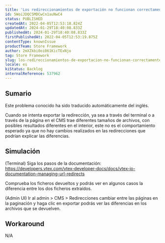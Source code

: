 ```yaml
---
title: 'Los redireccionamientos de exportación no funcionan correctamente'
id: 5WoiJDQCSMDCwCn1auNwC4
status: PUBLISHED
createdAt: 2022-04-05T12:53:18.824Z
updatedAt: 2024-01-29T18:40:08.833Z
publishedAt: 2024-01-29T18:40:08.833Z
firstPublishedAt: 2022-04-05T12:53:19.875Z
contentType: knownIssue
productTeam: Store Framework
author: 2mXZkbi0oi061KicTExNjo
tag: Store Framework
slug: los-redireccionamientos-de-exportacion-no-funcionan-correctamente
locale: es
kiStatus: Backlog
internalReference: 537962
---
```


## Sumario

<div class="alert alert-info">
  <p>Este problema conocido ha sido traducido automáticamente del inglés.</p>
</div>



Cuando se intenta exportar la redirección, ya sea a través del terminal o a través de la página en el CMS trae diferentes tamaños de archivos, con posibles resultados diferentes en el interior, este no es el comportamiento esperado ya que no hay cambios realizados en las redirecciones que podrían explicar las diferencias.



##

## Simulación



(Terminal) Siga los pasos de la documentación: https://developers.vtex.com/vtex-developer-docs/docs/vtex-io-documentation-managing-url-redirects

Comprueba los ficheros devueltos y podrás ver en algunos casos la diferencia entre los dos ficheros extraídos.

(Admin UI) Ir al admin > CMS > Redirecciones cambiar entre las páginas en la paginación y haga clic en exportar podrás ver las diferencias en los archivos que se devuelven.



## Workaround


N/A





